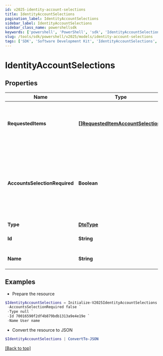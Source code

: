 ```yaml
---
id: v2025-identity-account-selections
title: IdentityAccountSelections
pagination_label: IdentityAccountSelections
sidebar_label: IdentityAccountSelections
sidebar_class_name: powershellsdk
keywords: ['powershell', 'PowerShell', 'sdk', 'IdentityAccountSelections', 'V2025IdentityAccountSelections'] 
slug: /tools/sdk/powershell/v2025/models/identity-account-selections
tags: ['SDK', 'Software Development Kit', 'IdentityAccountSelections', 'V2025IdentityAccountSelections']
---
```



# IdentityAccountSelections

## Properties

Name | Type | Description | Notes
------------ | ------------- | ------------- | -------------
**RequestedItems** | [**[]RequestedItemAccountSelections**](requested-item-account-selections) | Available account selections for the identity, per requested item | [optional] 
**AccountsSelectionRequired** | **Boolean** | A boolean indicating whether any account selections will be required for the user to raise an access request | [optional] [default to $false]
**Type** | [**DtoType**](dto-type) |  | [optional] 
**Id** | **String** | The identity id for the user | [optional] 
**Name** | **String** | The name of the identity | [optional] 

## Examples

- Prepare the resource
```powershell
$IdentityAccountSelections = Initialize-V2025IdentityAccountSelections  -RequestedItems null `
 -AccountsSelectionRequired false `
 -Type null `
 -Id 70016590f2df4b879bdb1313a9e4e19e `
 -Name User name
```

- Convert the resource to JSON
```powershell
$IdentityAccountSelections | ConvertTo-JSON
```


[[Back to top]](#) 

